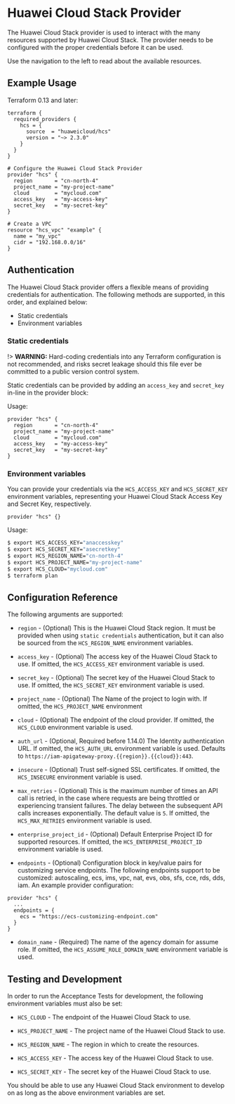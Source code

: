 # Huawei Cloud Stack Provider

The Huawei Cloud Stack provider is used to interact with the many resources supported by Huawei Cloud Stack. The provider needs to be
configured with the proper credentials before it can be used.

Use the navigation to the left to read about the available resources.

## Example Usage

Terraform 0.13 and later:

```hcl
terraform {
  required_providers {
    hcs = {
      source  = "huaweicloud/hcs"
      version = "~> 2.3.0"
    }
  }
}

# Configure the Huawei Cloud Stack Provider
provider "hcs" {
  region       = "cn-north-4"
  project_name = "my-project-name"
  cloud        = "mycloud.com"
  access_key   = "my-access-key"
  secret_key   = "my-secret-key"
}

# Create a VPC
resource "hcs_vpc" "example" {
  name = "my_vpc"
  cidr = "192.168.0.0/16"
}
```

## Authentication

The Huawei Cloud Stack provider offers a flexible means of providing credentials for authentication. The following methods are
supported, in this order, and explained below:

* Static credentials
* Environment variables

### Static credentials

!> **WARNING:** Hard-coding credentials into any Terraform configuration is not recommended, and risks secret leakage
should this file ever be committed to a public version control system.

Static credentials can be provided by adding an `access_key` and `secret_key`
in-line in the provider block:

Usage:

```hcl
provider "hcs" {
  region       = "cn-north-4"
  project_name = "my-project-name"
  cloud        = "mycloud.com"
  access_key   = "my-access-key"
  secret_key   = "my-secret-key"
}
```

### Environment variables

You can provide your credentials via the `HCS_ACCESS_KEY` and
`HCS_SECRET_KEY` environment variables, representing your Huawei Cloud Stack Access Key and Secret Key, respectively.

```hcl
provider "hcs" {}
```

Usage:

```sh
$ export HCS_ACCESS_KEY="anaccesskey"
$ export HCS_SECRET_KEY="asecretkey"
$ export HCS_REGION_NAME="cn-north-4"
$ export HCS_PROJECT_NAME="my-project-name"
$ export HCS_CLOUD="mycloud.com"
$ terraform plan
```

## Configuration Reference

The following arguments are supported:

* `region` - (Optional) This is the Huawei Cloud Stack region. It must be provided when using `static credentials`
  authentication, but it can also be sourced from the `HCS_REGION_NAME` environment variables.

* `access_key` - (Optional) The access key of the Huawei Cloud Stack to use. If omitted, the `HCS_ACCESS_KEY` environment
  variable is used.

* `secret_key` - (Optional) The secret key of the Huawei Cloud Stack to use. If omitted, the `HCS_SECRET_KEY` environment
  variable is used.

* `project_name` - (Optional) The Name of the project to login with. If omitted, the `HCS_PROJECT_NAME` environment

* `cloud` - (Optional) The endpoint of the cloud provider. If omitted, the
  `HCS_CLOUD` environment variable is used. 

* `auth_url` - (Optional, Required before 1.14.0) The Identity authentication URL. If omitted, the
  `HCS_AUTH_URL` environment variable is used. Defaults to `https://iam-apigateway-proxy.{{region}}.{{cloud}}:443`.

* `insecure` - (Optional) Trust self-signed SSL certificates. If omitted, the
  `HCS_INSECURE` environment variable is used.

* `max_retries` - (Optional) This is the maximum number of times an API call is retried, in the case where requests are
  being throttled or experiencing transient failures. The delay between the subsequent API calls increases
  exponentially. The default value is `5`. If omitted, the `HCS_MAX_RETRIES` environment variable is used.

* `enterprise_project_id` - (Optional) Default Enterprise Project ID for supported resources. If omitted, the
  `HCS_ENTERPRISE_PROJECT_ID` environment variable is used.

* `endpoints` - (Optional) Configuration block in key/value pairs for customizing service endpoints. The following
  endpoints support to be customized: autoscaling, ecs, ims, vpc, nat, evs, obs, sfs, cce, rds, dds, iam. An example
  provider configuration:

```hcl
provider "hcs" {
  ...
  endpoints = {
    ecs = "https://ecs-customizing-endpoint.com"
  }
}
```


* `domain_name` - (Required) The name of the agency domain for assume role.
  If omitted, the `HCS_ASSUME_ROLE_DOMAIN_NAME` environment variable is used.

## Testing and Development

In order to run the Acceptance Tests for development, the following environment variables must also be set:

* `HCS_CLOUD` - The endpoint of the Huawei Cloud Stack to use.

* `HCS_PROJECT_NAME` - The project name of the Huawei Cloud Stack to use.

* `HCS_REGION_NAME` - The region in which to create the resources.

* `HCS_ACCESS_KEY` - The access key of the Huawei Cloud Stack to use.

* `HCS_SECRET_KEY` - The secret key of the Huawei Cloud Stack to use.

You should be able to use any Huawei Cloud Stack environment to develop on as long as the above environment variables are set.
